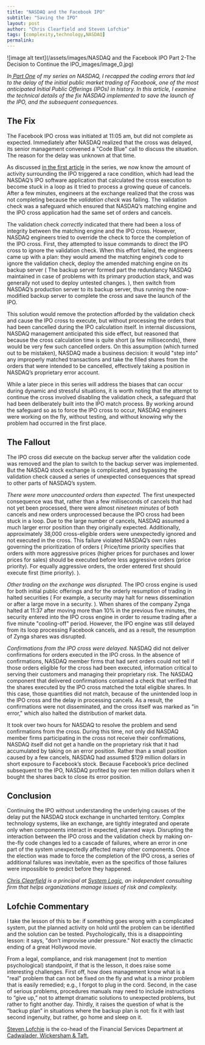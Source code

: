 ```yaml
---
title: "NASDAQ and the Facebook IPO"
subtitle: "Saving the IPO"
layout: post
author: "Chris Clearfield and Steven Lofchie" 
tags: [complexity,technology,NASDAQ] 
permalink: 
---
```


![image alt text](/assets/images/NASDAQ and the Facebook IPO Part 2-The Decision to Continue the IPO_images/image_0.jpg)

*In[ Part One](http://www.system-logic.com/commentary/posts/NASDAQ%20and%20the%20Facebook%20IPO%3A%20The%20Race%20Condition1bKE) of my series on NASDAQ, I recapped the coding errors that led to the delay of the initial public market trading of Facebook, one of the most anticipated Initial Public Offerings (IPOs) in history. In this article, I examine the technical details of the fix NASDAQ implemented to save the launch of the IPO, and the subsequent consequences.* 

## The Fix

The Facebook IPO cross was initiated at 11:05 am, but did not complete as expected. Immediately after NASDAQ realized that the cross was delayed, its senior management convened a "Code Blue" call to discuss the situation. The reason for the delay was unknown at that time. 

As discussed [in the first article](http://www.system-logic.com/commentary/posts/NASDAQ%20and%20the%20Facebook%20IPO%3A%20The%20Race%20Condition1bKE) in the series, we now know the amount of activity surrounding the IPO triggered a race condition, which had lead the NASDAQ’s IPO software application that calculated the cross execution to become stuck in a loop as it tried to process a growing queue of cancels. After a few minutes, engineers at the exchange realized that the cross was not completing because the *validation check* was failing. The validation check was a safeguard which ensured that NASDAQ’s matching engine and the IPO cross application had the same set of orders and cancels.

The validation check *correctly* indicated that there had been a loss of integrity between the matching engine and the IPO cross. However, NASDAQ engineers tried to override the check to force the completion of the IPO cross. First, they attempted to issue commands to direct the IPO cross to ignore the validation check. When this effort failed, the engineers came up with a plan: they would amend the matching engine’s code to ignore the validation check, deploy the amended matching engine on its backup server ( The backup server formed part the redundancy NASDAQ maintained in case of problems with its primary production stack, and was generally not used to deploy untested changes. ), then switch from NASDAQ’s production server to its backup server, thus running the now-modified backup server to complete the cross and save the launch of the IPO. 

This solution would remove the protection afforded by the validation check and cause the IPO cross to execute, but without processing the orders that had been cancelled during the IPO calculation itself. In internal discussions, NASDAQ management anticipated this side effect, but reasoned that because the cross calculation time is quite short (a few milliseconds), there would be very few such cancelled orders.  On this assumption (which turned out to be mistaken), NASDAQ made a business decision: it would "step into" any improperly matched transactions and take the filled shares from the orders that were intended to be cancelled, effectively taking a position in NASDAQ’s proprietary error account. 

While a later piece in this series will address the biases that can occur during dynamic and stressful situations, it is worth noting that the attempt to continue the cross involved disabling the validation check, a safeguard that had been deliberately built into the IPO match process. By working around the safeguard so as to force the IPO cross to occur, NASDAQ engineers were working on the fly, without testing, and without knowing why the problem had occurred in the first place. 

## The Fallout

The IPO cross did execute on the backup server after the validation code was removed and the plan to switch to the backup server was implemented. But the NASDAQ stock exchange is complicated, and bypassing the validation check caused a series of unexpected consequences that spread to other parts of NASDAQ’s system. 

*There were more unaccounted orders than expected.* The first unexpected consequence was that, rather than a few milliseconds of cancels that had not yet been processed, there were almost *nineteen minutes* of both cancels and new orders unprocessed because the IPO cross had been stuck in a loop. Due to the large number of cancels, NASDAQ assumed a much larger error position than they originally expected. Additionally, approximately 38,000 cross-eligible orders were unexpectedly ignored and not executed in the cross. This failure violated NASDAQ’s own rules governing the prioritization of orders ( Price/time priority specifies that orders with more aggressive prices (higher prices for purchases and lower prices for sales) should be executed before less aggressive orders (price priority). For equally aggressive orders, the order entered first should execute first (time priority). ). 

*Other trading on the exchange was disrupted.* The IPO cross engine is used for both initial public offerings and for the orderly resumption of trading in halted securities ( For example, a security may halt for news dissemination or after a large move in a security. ). When shares of the company Zynga halted at 11:37 after moving more than 10% in the previous five minutes, the security entered into the IPO cross engine in order to resume trading after a five minute "cooling-off" period. However, the IPO engine was still delayed from its loop processing Facebook cancels, and as a result, the resumption of Zynga shares was disrupted. 

*Confirmations from the IPO cross were delayed.* NASDAQ did not deliver confirmations for orders executed in the IPO cross. In the absence of confirmations, NASDAQ member firms that had sent orders could not tell if those orders eligible for the cross had been executed, information critical to serving their customers and managing their proprietary risk. The NASDAQ component that delivered confirmations contained a check that verified that the shares executed by the IPO cross matched the total eligible shares. In this case, those quantities did not match, because of the unintended loop in the IPO cross and the delay in processing cancels. As a result, the confirmations were not disseminated, and the cross itself was marked as "in error," which also halted the distribution of market data.

It took over two hours for NASDAQ to resolve the problem and send confirmations from the cross. During this time, not only did NASDAQ member firms participating in the cross not receive their confirmations, NASDAQ itself did not get a handle on the proprietary risk that it had accumulated by taking on an error position. Rather than a small position caused by a few cancels, NASDAQ had assumed $129 million dollars in short exposure to Facebook’s stock. Because Facebook’s price declined subsequent to the IPO, NASDAQ profited by over ten million dollars when it bought the shares back to close its error position. 

## Conclusion

Continuing the IPO without understanding the underlying causes of the delay put the NASDAQ stock exchange in uncharted territory. Complex technology systems, like an exchange, are tightly integrated and operate only when components interact in expected, planned ways. Disrupting the interaction between the IPO cross and the validation check by making on-the-fly code changes led to a cascade of failures, where an error in one part of the system unexpectedly affected many other components. Once the election was made to force the completion of the IPO cross, a series of additional failures was inevitable, even as the specifics of those failures were impossible to predict before they happened.

*[Chris Clearfield](http://www.system-logic.com/team/) is a principal at [System Logic](http://www.system-logic.com), an independent consulting firm that helps organizations manage issues of risk and complexity.* 

## Lofchie Commentary

I take the lesson of this to be: if something goes wrong with a complicated system, put the planned activity on hold until the problem can be identified and the solution can be tested. Psychologically, this is a disappointing lesson: it says, "don’t improvise under pressure." Not exactly the climactic ending of a great Hollywood movie. 

From a legal, compliance, and risk management (not to mention psychological) standpoint, if that is the lesson, it does raise some interesting challenges. First off, how does management know what is a "real" problem that can not be fixed on the fly and what is a minor problem that is easily remedied; e.g., I forgot to plug in the cord. Second, in the case of serious problems, procedures manuals may need to include instructions to “give up,” not to attempt dramatic solutions to unexpected problems, but rather to fight another day. Thirdly, it raises the question of what is the “backup plan” in situations where the backup plan is not: fix it with last second ingenuity, but rather, go home and sleep on it. 

[Steven Lofchie](http://www.cadwalader.com/Attorney/Steven_D._Lofchie/1318) is the co-head of the Financial Services Department at [Cadwalader, Wickersham & Taft](http://www.cadwalader.com/thecabinet/)[.](http://www.google.com/url?q=http%3A%2F%2Fwww.cadwalader.com%2Fthecabinet%2F&sa=D&sntz=1&usg=AFQjCNHSL31r3iN_Oj9skKtZ4CSZy_3tSg)

